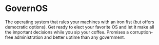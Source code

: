 # GovernOS
The operating system that rules your machines with an iron fist (but offers democratic options). Get ready to elect your favorite OS and let it make all the important decisions while you sip your coffee. Promises a corruption-free administration and better uptime than any government.

